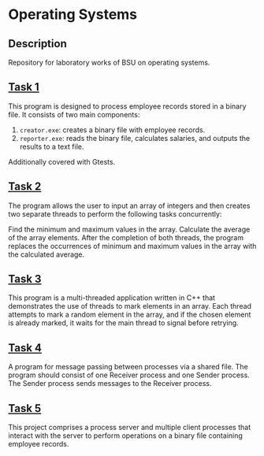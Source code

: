 # Operating Systems

## Description
Repository for laboratory works of BSU on operating systems.

## [Task 1](https://github.com/yuliaraitsyna/OS/tree/main/Lab1)
This program is designed to process employee records stored in a binary file. It consists of two main components:
1. `creator.exe`: creates a binary file with employee records.
2. `reporter.exe`: reads the binary file, calculates salaries, and outputs the results to a text file.

Additionally covered with Gtests.

## [Task 2](https://github.com/yuliaraitsyna/OS/tree/main/Lab2)
The program allows the user to input an array of integers and then creates two separate threads to perform the following tasks concurrently:

Find the minimum and maximum values in the array.
Calculate the average of the array elements.
After the completion of both threads, the program replaces the occurrences of minimum and maximum values in the array with the calculated average.

## [Task 3](https://github.com/yuliaraitsyna/OS/tree/main/Lab3)
This program is a multi-threaded application written in C++ that demonstrates the use of threads to mark elements in an array. Each thread attempts to mark a random element in the array, and if the chosen element is already marked, it waits for the main thread to signal before retrying.

## [Task 4](https://github.com/yuliaraitsyna/OS/tree/main/Lab4)
A program for message passing between processes via a shared file. The program should consist of one Receiver process and one Sender process. The Sender process sends messages to the Receiver process.

## [Task 5](https://github.com/yuliaraitsyna/OS/tree/main/Lab5)
This project comprises a process server and multiple client processes that interact with the server to perform operations on a binary file containing employee records.
